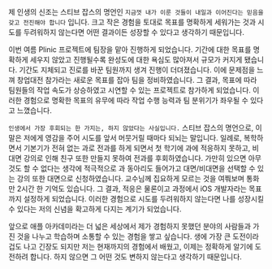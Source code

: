 제 인생의 신조는 스티브 잡스의 명언인 `지금껏 내가 이룬 것들이 내일과 이어진다는 믿음을 갖고 전진해야 합니다` 입니다.
크고 작은 경험을 토대로 목표를 명확하게 세워가는 것과 시도를 두려워하지 않는다면 어떤 결과이든 성장할 수 있다고 생각하기 때문입니다.

이번 여름 Plinic 프로젝트에 팀장을 맡아 진행하게 되었습니다.
기간에 대한 목표를 명확하게 세우지 않았고 진행될수록 완성도에 대한 욕심도 많아져서 규모가 커지게 됐습니다. 기간도 지체되고 진로를 바꾼 팀원까지 생겨 진행이 더뎌졌습니다. 이에 문제점을 느껴 창업대전 참가라는 새로운 목표를 잡아 팀을 정비하였습니다.
그 결과, 목표에 따라 팀원들의 작업 속도가 상승하였고 시연할 수 있는 프로젝트로 참가하게 되었습니다.
이러한 경험으로 명확한 목표의 유무에 따라 작업 수행 능력과 팀 분위기가 좌우될 수 있다고 느꼈습니다.

`인생에서 가장 후회되는 한 가지는, 하지 않았다는 사실입니다.`
스티브 잡스의 명언으로, 이 말은 저에게 영감을 주어 시도를 앞서 머뭇거릴 때마다 되뇌는 말입니다.
일례로, 복학하면서 기본기가 전혀 없는 과로 전과를 하게 되면서 첫 학기에 과에 적응하지 못하고, 비대면 강의로 인해 친구 또한 만들지 못하여 전과를 후회하였습니다. 가만히 있으면 아무것도 할 수 없다는 생각에 적극적으로 과 동아리도 들어가고 대면/비대면을 선택할 수 있는 강의 또한 대면으로 신청하였습니다. 교수님께 집요하게 모르는 것을 여쭤보며 통화만 2시간 한 기억도 있습니다.
그 결과, 적응은 물론이고 과정에서 iOS 개발자라는 목표까지 설정하게 되었습니다.
이러한 경험으로 시도를 두려워하지 않는다면 나를 성장시킬 수 있다는 저의 신념을 확고하게 다지는 계기가 되었습니다.

앞으로 애플 아카데미라는 더 넓은 세상에서 제가 경험하지 못했던 분야의 사람들과 가진 것을 나누고 학습하며 소통할 수 있는 경험을 쌓고 싶습니다. 생에 가장 큰 도전이라 겁도 나고 긴장도 되지만 저는 현재까지의 경험에서 배웠고, 이제는 정확하게 알기에 도전하려 합니다.
하지 않으면 그 어떤 것도 변하지 않는다고 생각하기 때문입니다.
